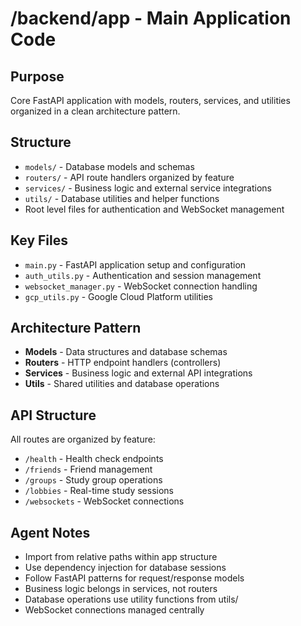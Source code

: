 # /backend/app - Main Application Code

## Purpose
Core FastAPI application with models, routers, services, and utilities organized in a clean architecture pattern.

## Structure
- `models/` - Database models and schemas
- `routers/` - API route handlers organized by feature
- `services/` - Business logic and external service integrations
- `utils/` - Database utilities and helper functions
- Root level files for authentication and WebSocket management

## Key Files
- `main.py` - FastAPI application setup and configuration
- `auth_utils.py` - Authentication and session management
- `websocket_manager.py` - WebSocket connection handling
- `gcp_utils.py` - Google Cloud Platform utilities

## Architecture Pattern
- **Models** - Data structures and database schemas
- **Routers** - HTTP endpoint handlers (controllers)
- **Services** - Business logic and external API integrations
- **Utils** - Shared utilities and database operations

## API Structure
All routes are organized by feature:
- `/health` - Health check endpoints
- `/friends` - Friend management
- `/groups` - Study group operations
- `/lobbies` - Real-time study sessions
- `/websockets` - WebSocket connections

## Agent Notes
- Import from relative paths within app structure
- Use dependency injection for database sessions
- Follow FastAPI patterns for request/response models
- Business logic belongs in services, not routers
- Database operations use utility functions from utils/
- WebSocket connections managed centrally

